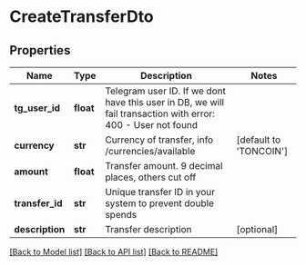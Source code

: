 # CreateTransferDto

## Properties
Name | Type | Description | Notes
------------ | ------------- | ------------- | -------------
**tg_user_id** | **float** | Telegram user ID. If we dont have this user in DB, we will fail transaction with error: 400 - User not found | 
**currency** | **str** | Currency of transfer, info /currencies/available | [default to 'TONCOIN']
**amount** | **float** | Transfer amount. 9 decimal places, others cut off | 
**transfer_id** | **str** | Unique transfer ID in your system to prevent double spends | 
**description** | **str** | Transfer description | [optional] 

[[Back to Model list]](../README.md#documentation-for-models) [[Back to API list]](../README.md#documentation-for-api-endpoints) [[Back to README]](../README.md)

